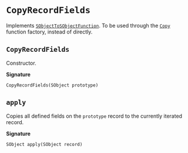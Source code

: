 # `CopyRecordFields`

Implements [`SObjectToSObjectFunction`](SObjectToSObjectFunction). To be used through the [`Copy`](Copy) function factory, instead of directly.

## `CopyRecordFields`

Constructor.

**Signature**
```apex
CopyRecordFields(SObject prototype)
```

## `apply`

Copies all defined fields on the `prototype` record to the currently iterated record.

**Signature**
```apex
SObject apply(SObject record)
```